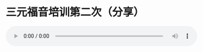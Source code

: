 # 三元福音培训第二次（分享）

<audio style="width: 100%;" preload="false" controls controlslist="nodownload"><source src="http://file.simai.life/audio/mp3/old/12204.mp3" type="audio/mpeg">Your browser does not support the audio element.</audio>


